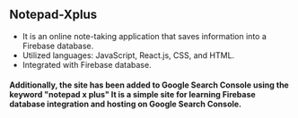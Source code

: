 ## Notepad-Xplus

- It is an online note-taking application that saves information into a Firebase database.
- Utilized languages: JavaScript, React.js, CSS, and HTML.
- Integrated with Firebase database.

#### Additionally, the site has been added to Google Search Console using the keyword "notepad x plus" It is a simple site for learning Firebase database integration and hosting on Google Search Console.
